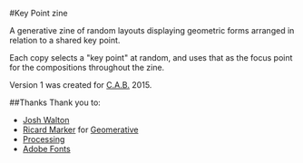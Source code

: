 #Key Point zine

A generative zine of random layouts displaying geometric forms arranged in relation to a shared key point.

Each copy selects a "key point" at random, and uses that as the focus point for the compositions throughout the zine.

Version 1 was created for [C.A.B.](http://comicartsbrooklyn.com/) 2015.


##Thanks
Thank you to:
* [Josh Walton](https://github.com/adenine/)
* [Ricard Marker](http://www.ricardmarxer.com/) for [Geomerative](http://www.ricardmarxer.com/geomerative/)
* [Processing](https://processing.org/)
* [Adobe Fonts](https://github.com/adobe-fonts)
